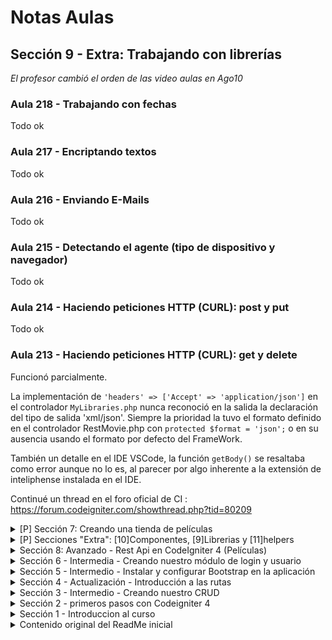 # Notas Aulas 


## Sección 9 - Extra: Trabajando con librerías
_El profesor cambió el orden de las video aulas en Ago10_
### Aula 218 - Trabajando con fechas
Todo ok
### Aula 217 - Encriptando textos
Todo ok
### Aula 216 - Enviando E-Mails
Todo ok
### Aula 215 - Detectando el agente (tipo de dispositivo y navegador)
Todo ok
### Aula 214 - Haciendo peticiones HTTP (CURL): post y put
Todo ok
### Aula 213 - Haciendo peticiones HTTP (CURL): get y delete
Funcionó parcialmente.

La implementación de `'headers' => ['Accept' => 'application/json']` en el controlador `MyLibraries.php` nunca reconoció en la salida la declaración del tipo de salida 'xml/json'. Siempre la prioridad la tuvo el formato definido en el controlador RestMovie.php con `protected $format = 'json';` o en su ausencia usando el formato por defecto del FrameWork.

También un detalle en el IDE VSCode,  la función `getBody()` se resaltaba como error aunque no lo es, al parecer por algo inherente a la extensión de inteliphense instalada en el IDE.

Continué un thread en el foro oficial de CI : https://forum.codeigniter.com/showthread.php?tid=80209

<details><summary>[P] Sección 7: Creando una tienda de películas</summary>

## Sección 7 - Creando una tienda de peliculas
_Pendiente,  el profesor cambió el orden de las video aulas en Ago10_
</details>

<details><summary>[P] Secciones "Extra": [10]Componentes, [9]Librerias y [11]helpers</summary>
<details><summary>[P] Sección 11 - Extra: Trabajando con helpers</summary>

## Sección 11 - Extra: Trabajando con helpers
_Pendiente,  el profesor cambió el orden de las video aulas en Ago10_
</details>
<details><summary>[Ok] Sección 10 - Extra: Avanzado - Mas componentes de CodeIgniter 4</summary>

## Sección 10 - Extra: Avanzado - Mas componentes de CodeIgniter 4
### Aula 151 - Métodos put, patch y delete
Aunque logré poner en práctica la teoria del PUT, esta aula me dejo medio perdido.
Sucede que el profesor hace referencias a un material y metodos que "supuestamente" fueron creados en aulas anteriores en donde se incluyó un controlador llamado `RestMovie.php`.
No logro ubicar por ningun lado ese material ni la video aula en la que se creó, da la impresión de que ese video fué "suprimido" de la playlist del curso. ¯\\_(ツ)_/¯
### Aula 150 - Metadata de la base de datos
Casi Todo Ok.

El método que muestran en el video para usar la función `getCompiledSelect();` genera error y no exibe ningun query.

La manera correcta de usar la función es cargando el metodo del Query Builder:
```php
<?php
//...
$db = \Config\Database::connect()
//...
$builder = $db->table('movies');
//...
$sql = $builder->getCompiledSelect();
echo $sql;
// Muestra en pantalla: SELECT * FROM movies
```
Referencia: https://codeigniter.com/user_guide/database/query_builder.html

### Aula 149 - Transacciones
Todo ok
### Aula 148 - Objeto request
Todo Ok
### Aula 147 - Traducir un formulario
Todo Ok
### Aula 146 - Detectar el idioma del cliente y traducir la app con los lenguajes soportados
Todo Ok
### Aula 145 - Generar Archivos de lenguaje
Todo Ok
### Aula 144 - Generar logs de sistema
Todo Ok
### Aula 143 - Introducción a las configuraciones personalizadas
Todo ok.

Aspectos interesantes de las configuraciones personalizadas.

Ejemplo: Archivo `\app\Config\Web.php` 

```php
// Archivo de configuración: \app\Config\Web.php
<?php

namespace Config;

use CodeIgniter\Config\BaseConfig;

class Web extends BaseConfig
{
    public $siteName = 'CRUDIgniter';
    public $siteDescription = 'Site de Cruds y mucho mas';
    public $siteEmail = 'contacto@ci4dc.test';
}
```

Para consumir las configuraciones personalizadas se pueden incluir para consumo dentro de la funcion de la forma `$config = new \Config\Web();`

```php
private function _loadDefaultView($title, $data, $view)
{
    $config = new \Config\Web();
    $dataHeader = [
        'title' => $title,
        'site' => $config->siteName
    ];
    
    echo view ("dashboard/templates/header", $dataHeader);
    echo view ("dashboard/category/$view", $data);
    echo view ("dashboard/templates/footer");

}
```

O de la forma global en el controlador para ser consumido en varias funciones de la forma `use \Config\Web;`
```php
<?php

//...

use \Config\Web;

//...

private function _loadDefaultView($title, $data, $view)
{
    $config = new Web();
    $dataHeader = [
        'title' => $title,
        'site' => $config->siteName
    ];
    
    echo view ("dashboard/templates/header", $dataHeader);
    echo view ("dashboard/movie/$view", $data);
    echo view ("dashboard/templates/footer");

}
```

También las cofiguraciones pueden ser "sobre escritas" segun el entorno (environment) que se defina en el archivo `.env` anteponiendo el nombre del archivo de configuración a la variable

Ejemplo, la variable `siteName` dentro del archivo de configuracion `\app\Config\Web.php`.
```php
web.siteName = "ByManchicolo (⌐■_■)"
```

### Aula 142 - Caché de los datos
Todo Ok
### Aula 141 - Caché de las páginas
Todo ok
### Aula 140 - Procesamiento de imágenes: Multiples operaciones
Todo ok
### Aula 139 - Procesamiento de imágenes: resizing
Todo ok
### Aula 138 - Procesamiento de imágenes: rotate
Todo ok
### Aula 137 - Procesamiento de imágenes: quality
Todo ok
### Aula 136 - Procesamiento de imágenes: crop
Todo ok
### Aula 135 - Procesamiento de imágenes: fit
Todo ok
</details>
<details><summary>[P] Sección 9 - Extra: Trabajando con librerías</summary>
~~> Aqui va <~~
</details>
</details>

<details><summary>Sección 8: Avanzado - Rest Api en CodeIgniter 4 (Películas)</summary>

## Sección 8: Avanzado - Rest Api en CodeIgniter 4 (Películas)
_El profesor cambió el orden de las video aulas en Ago10, tuve que dar un salto a la videoaula 198 de la sección 8 para no perder el hilo._

### Aula 211 - Respuesta personalizada para los métodos paginados
Todo ok
### Aula 210 - Recurso rest con filtros y paginado
Todo ok
### Aula 209 - Recurso rest paginado
Todo ok
### Aula 208 - Listado de categorías
Todo ok.

Atención a la prioridad (orden en la declaración) de las rutas para que no haya conflicto con las rutas genericas de `resources`.
### Aula 207 - Editar un producto
Todo ok

Atento a la manera como se hace el request de las variables para PATCH via PUT usando una variable como array de datos mediante la funcion `getRawInput()`.
```php
//...
$data = $request->getRawInput();
//...
```
### Aula 206 - Eliminar un producto
Todo ok
### Aula 205 - Mostrar un producto
Todo ok
### Aula 204 - Normalizar respuesta de la RestApi
Todo ok
### Aula 203 - Crear un producto: Validar categoría válida
Todo ok
### Aula 202 - Crear un producto: Mostrar los errores de formulario
Todo ok
### Aula 201 - Crear un producto: Definir esquema básico
Todo ok
### Aula 200 - Instalar PostMan para realizar peticiones a la Rest Api
Todo ok
### Aula 199 - Empezando con un controlador de tipo Rest
Todo ok
### Aula 198 - Introducción
Todo ok
</details>

<details><summary>Sección 6 - Intermedia - Creando nuestro módulo de login y usuario</summary>

## Sección 6 - Intermedia - Creando nuestro módulo de login y usuario
### Aula 134 - Código fuente
Todo ok
### Aula 133 - Que hemos aprendido
Todo ok
### Aula 132 - Parámetros obligatorios en los filtros
Todo ok
### Aula 131 - Introducción a los filtros: Proteger el módulo de dashboard
Todo ok
### Aula 130 - Opción de cerrar sesión desde el header/nav
Todo ok
### Aula 129 - Terminar de procesar la petición para el login
Todo ok
### Aula 128 - Guardar datos de login en sesión
Todo ok
### Aula 127 - Cerrar sesión
Todo ok
### Aula 126 - Presentación de la sesión
Todo Ok
### Aula 125 - Procesar el formulario de login
Todo Ok
### Aula 124 - Verificar si el password es correcto
Todo ok
### Aula 123 - CRUD de usuarios: crear un hash de la contraseña con un helper
Todo ok
### Aula 122 - CRUD de usuarios: proceso inicial
Aparentemente todo ok.
Sucede que en el desarrollo del curso manejé las primeras rutas presenter dentro del grupo `$routes->group('dashboard', static function ($routes)` , al colocar la ruta "user" por fuera del grupo generó un error, manejándola por dentro del grupo funcionó ok.

>Queda como práctica personal hacer un Branch en Github para:
>1. Sacar las rutas del grupo, y,
>2. Pasar los controladores a una carpeta "Dashboard".
>
>_Ver la respuesta del foro: https://forum.codeigniter.com/showthread.php?tid=82658_

### Aula 121 - Mover controlador de usuarios
Todo ok
Atención a este detalle: las rutas de tipo `resource||presenter` requieren que los controladores estén en la raiz, no funcionan si estan definidos dentro de subcarpetas.
### Aula 120 - Crear migración y modelo para el usuario
Todo ok
Ojo!: Cuando se crea el archivo de migración, los campos binarios `true/false` deben llevar el valor fuera de comillas o si no la construcción del campo omite la validación

Correcto:
```SQL
username' => [
                'type'       => 'VARCHAR',
                'constraint' => '20',
                'unique'     => true,
            ]
```
Errado:
```SQL
username' => [
                'type'       => 'VARCHAR',
                'constraint' => '20',
                'unique'     => 'true',
            ]
```

### Aula 119 - Crear vista para el login
Todo ok.
Particularmente en esta práctica, en el controlador user no se definió un metodo `INDEX` y consecuentemente, en el `loadDefaultView()` se llama a la vista *login* y no *index*.
Adicionalmente, como en la practica estamos usando Bootstrap 4, tomamos el codigo de ejemplo del `InternetArchive.org`
### Aula 118 - Crear ruta y controlador para el login
Todo ok
### Aula 117 - Introducción
Todo ok
</details>

<details><summary>Sección 5 - Intermedio - Instalar y configurar Bootstrap en la aplicación</summary>

## Sección 5 - Intermedio - Instalar y configurar Bootstrap en la aplicación
### Aula 116 - Código fuente
Todo ok
### Aula 115 - ¿Que hemos aprendido?
Todo ok
### Aula 114 - Detalles: Centrar paginación, título, ancho extra descripción
Todo Ok
### Aula 113 - Tarea: CRUD de categorías
Todo ok. No olvidar el uso de las "limitaciones" cuando se implementen rutas generales de tipo presenter o resources, de la forma `['except',['method_1','method_2']]` para exclusión, o, `['only',['method_1','method_2']]` para selección.
### Aula 112 - Incorporar tooltip en el listado
Todo ok
### Aula 111 - Instalar FontAwesome para nuestros icones
Todo ok
### Aula 110 - Vista de detalle: Carrusel de imágenes
Todo Ok
### Aula 109 - Vista de detalle: Cartas en Bootstrap
Todo ok
### Aula 108 - CRUD imágenes movies: Eliminar imágenes, dar funcionalidad al botón
Todo ok
Surgio un BUG en el desarrollo de la aplicacion en el cual unicamente se borraba la imagen con `id =1`.
Depurando, me di cuenta de que el link para eliminar la imagen estaba siendo creado con el id de la pelicula `movie_id` y no con el id de la imagen `image_id`.
### Aula 107 - CRUD imágenes movies: Eliminar imágenes, botón personalizado
Todo ok
### Aula 106 - CRUD imágenes movies: Columnas en bootstrap
Todo ok
### Aula 105 - CRUD imágenes movies: Definir la nueva ruta
Todo Ok
### Aula 104 - CRUD imágenes movies: get y validar errores al momento de proceso
Todo ok. Atención a las sigueintes observaciones:

1. Ojo con el uso del `getGet()`, por que son esos los nombres de los parametros reconocidos por la URL, en caso contrario generara una Excepción/Error.

2. Antes de cargar el archivo que esta en area privada usamos 5 validaciones
   1. Validámos que estén definidos el id y el archivo de la manera `URL/$1/$2`.
   2. Si el id y el archivo no están definidos de la manera `URL/$1/$2` verificamos con `getGet();`si estan parametrizados de la manera `URL?var_1=XX&&var_2=YY`.
   3. Verificamos que el archivo exista en la ruta construida con el `file_exists();`.
   4. En caso de que falte o que este errado alguno de los parametros, se arroja la excepción 404.
   5. En caso de que no exista el archivo, se arroja la excepción 404.

### Aula 103 - CRUD imágenes movies: Procesar y devolver desde el servidor
Todo ok
### Aula 102 - CRUD imágenes movies: Listar
Todo Ok. Especial atención al query usado en MovieImageModel para obtener los nombres de las imagenes por que nos generó problema al usar `first();` en vez de `findAll();` por no estar atento... ;-)
### Aula 101 - Personalizar los errores de formulario en CodeIgniter 4
Todo Ok
### Aula 100 - Bootstrap:Header o cabecera del App
Todo Ok
### Aula 99 - Bootstrap:Activar la clase de paginación
Todo Ok. Atención a la forma como se concatenó el contenido de la case en HTML para el correcto funcionamiento del link activo en la paginación.
### Aula 98 - Bootstrap:Links de paginación y creación de vista personalizada en CodeIgniter
Todo Ok
### Aula 97 - Bootstrap:Alert para los mensajes
Todo Ok
### Aula 96 - Bootstrap:Configurar el layout de la app
Todo Ok
### Aula 95 - Bootstrap:Configurar formulario
Todo Ok
### Aula 94 - Bootstrap:Configurar las tablas
Todo Ok
### Aula 93 - Opcional: Emplear Bootstrap 5
Todo Ok
### Aula 92 -Instalar la CDN de Bootstrap 4 y dependencias en CodeIgniter 4
Todo Ok
</details>

<details><summary>Sección 4 - Actualización - Introducción a las rutas</summary>

## Sección 4 - Introducción a las rutas
Todo ok

La sección 4 *Introducción a las rutas* fué trabajada en un ambiente separado que se encuentra en la aplicacion `ci4dcs4`
</details>
<details><summary>Sección 3 - Intermedio - Creando nuestro CRUD</summary>

## Sección 3 - Creando nuestro CRUD
### Aulas 76 y 77
Todo Ok
### Aula 75 - Validar datos de formulario mediante una clase aparte
Todo ok
### Aula 74 - Listado de categorías en actualizar película
Todo ok en la práctica.

Sin embargo, recuerdo que en aulas anteriores el profesor comentó que no entendía por que el uso del nombre de la tabla junto al id _ex:_ `category_id` en la tabla `categories` _(concepto básico de modelado de bases de datos)_, y en esta clase _(aunque existe el workaround)_ ocurre justamente lo que se quiere evitar con eso, que son los conflictos de nombres al realizar queries de SQL.

Para el caso, en la video aula el profesor tiene en dos tablas distintas `movies` y `categories` un campo con el mismo nombre `title`.

Así, al hacer una consulta join, habrá un conflicto de perdida de datos pués solo se almacenará uno de los dos campos title (esto por que de forma abstracta se crea una unica variable title y un dato sobre escribirá el otro), esto acontece pues el campo title que retornara será el de la última unión, ya que este query funciona de forma LIFO (Last In First Out).

Previendo este resultado, y siguiendo las buenas prácticas de programación y SQL, en mis tablas, estos campos desde el inicio de las aulas fueron llamados `movie_title` dentro de la tabla *movies* y `category_name` dentro de la tabla *categories*.

### Aula 73 - Listado de categorías en actualizar película
Todo Ok

En esta aula enseñan algo bien particular de PHP _(no de codeigniter)_, que es la forma como se usan los condicionales abreviados `(PHP Ternary Operator AKA PHP Shorthand If / Else)`
```php
$result = condition ? value1 : value2;
```
En esa forma de uso del condicional, PHP evalua la condición. Si es verdadero, retorna `value1`; en caso contrario, retorna `value2`, y ese valor es asignado/retornado a la variable `$result`.

De esa forma, en el ejercicio de la clase, la instrucción
```php
<?= $movie->category_id !== $c->category_id ?: " selected" ?>
```
es equivalente a esta otra pero de forma abreviada
```php
<?= $movie->category_id == $c->category_id ? " selected" : "" ?>
```
o en su forma extendida
```php
if($movie->category_id == $c->category_id)
{
 echo "selected";
}
else
{
 echo "";
}
```
### Aula 72 - Crear listado de categorías
Todo Ok
### Aula 71 - Crear seeder para las categorías
Todo Ok
### Aula 70 - Modificar migración de movie para las categorías: rollback y refresh
Todo Ok
### Aula 69 - Verificar id Nulo
Todo ok
### Aula 68 - Crear carpeta para guardar imágenes
Todo ok
### Aula 67 - Personalizar formulario de creación/edición
Todo ok.
Desde las vistas de `edit.php` y `new.php` enviamos un parametro a la vista del `archivo _form.php` que determina si se esta creando o actualizando el registro y de esta forma imprime o no algunos campos.
### Aula 66 - Redirección a actualizar en vista de creación
Todo ok.
**Observaciones importantes**

1. El metodo `save` no sirve cuando se requiere obtener el ID del objeto creado, es necesario cambiarlo por `insert`.

2. Al concatenar valores en las URL hubo que usar comillas `"`
```php
return redirect()->to("dashboard/movie/edit/$id")
```
eso por que usando apostrofes `'` y concatenando con `.` generó conflictos `¯\_(ツ)_/¯`
```php
return redirect()->to('dashboard/movie/edit/'.$id)
```
### Aula 65 - Cargar imágenes y registrar en la base de datos
Todo OK
### Aula 64 - Crear tabla (migración) para guardar imágenes
Todo Ok
### Aula 63 - Validaciones adicionales al momento de cargar la imagen
El metodo sugerido funciona para validar el tipo de archivo, sin embargo no es posible ver los mensajes "ECHO" que sugiere el profesor sin anular los retornos de la funcion de update/create, y para hacerlo por session tendriamos que modificar mucho el codigo de ejemplo entregado en el aula.
Para no afectar el contenido a seguir, la validacion se hizo cargando los archivos en ambos casos pero agregando el sufijo `Errado-` al inicio del nombre del archivo.

```php
if ($imagefile->isValid() && ! $imagefile->hasMoved())
{
    $validated = $this->validate([
        'image' => [
            'uploaded[image]',
            'mime_in[image,image/jpg,image/jpeg,image/gif,image/png]',
            'max_size[image,4096]',
        ],
    ]);

    if ($validated) {
        $newName = $imagefile->getRandomName();
        $imagefile->move(WRITEPATH . 'uploads', $newName);
    }else{
        $newName = 'Errado-'.$imagefile->getRandomName();
        $imagefile->move(WRITEPATH . 'uploads', $newName);
    }
    
}
```
### Aula 62 - Cargar imágenes o archivos
Todo ok. Para los formularios que cargan archivos, no olvidar incluir el atributo `enctype="multipart/form-data"` en la tag del form.
### Aula 61 - Botón para crear
En aulas anteriores yo habia creado un link en el header para la página de creacion, en esta aula se usa un metodo diferente para hacer lo mismo.

El código que yo habia creado para imprimir el link en el header, llamaba a una ruta de esta forma:
```php
<a href="<?= route_to('nuevaPelicula','') ?>">Nueva Peli</a>
```

Pero, en esta video aula se llamó a la funcion de crear de forma directa, es decir sin usar las rutas de CodeIgniter. Eso se hizo usando el código:
```php
<a href="movie/new">Crear</a>
```

### Aula 60 - Crear partials para los mensajes de sesión y errores de formulario
En general todo ok, pero con el detalle que los mensajes de session al **Editar** están generando doble salida en el header
### Aula 59 - Definir un formulario base para la creación y actualización
_**De la video aula**_

Todo ok

_**Por mi lado**_

Tuve la necesidad de remover el **index.php** de las URLS.

Para suprimir la cadena `index.php` de la URL en los redirects, en el archivo `app/Config/App.php` cambié la configuracion de la pagina de index asi:

De:
```PHP
public $indexPage = 'index.php';
```
Para:
```PHP
public $indexPage = '';
```
Y agregué un archivo .htaccess en la carpeta Raiz con los Rewrites
```
RewriteEngine On
RewriteCond %{REQUEST_FILENAME} !-f
RewriteCond %{REQUEST_FILENAME} !-d
RewriteRule ^(.*)$ index.php/$1 [L]
```
Tal cual indica la documentación oficial en: 
http://www.codeigniter.com/user_guide/general/urls.html#apache-web-server


### Aula 58 - Actualizar: valores por defecto y anterior en el formulario
Todo ok
### Aula 57 - Actualizar: Crear funciones y vistas asociadas
De **CI v4.0-RC3** para  **CI v4.2.1**, cambió la estructura de la ruta del método GET para actualizar datos.

En **CI v4.0-RC3** la estructura tenia el **keyvalue en el medio de la URL**
```SHELL
 GET    | dashboard/movie/(.*)/edit   | \App\Controllers\Movie::edit/$1                      |

```
En **CI v4.2.1** la estructura la estructura tiene el **keyvalue en el final de la URL**
```SHELL
 GET    | dashboard/movie/edit/(.*)   | \App\Controllers\Movie::edit/$1                      |
```

### Aula 56 - Eliminar registros
En la video aula usan **CI v4.0-RC3** , en la practica estoy usando **CI v4.2.1**.
Al darle clic al botón del formulario genera un error que dice
> 404 - File Not Found
>Can't find a route for 'get: dashboard/movie/delete'.

Después de mucho indagar e intentar entender a que se referia el profesor con el uso de rutas presenter encontré esta referencia:

https://codeigniter.com/user_guide/incoming/restful.html#presenter-routes

Y, el profesor comentó lo siguiente:
>define tus rutas como presenter y no como recurso, si, en el video uso es la ruta de tipo recurso, grabe el curso al poco tiempo que salió C4 en cuyo momento era un desastre el manejo de las rutas, ya estoy trabajando en el curso para ir haciendo correcciones

Conclusión, para corregir los errores de las aulas 49 y 56 lo que hay que hacer es, dentro del grupo de rutas dashboard  cambiar
 ```PHP
 $routes->resource('movie');
 ```
 por
 ```PHP
 $routes->presenter('movie');
 ```

### Aula 55 - Formularios: Redirección y mensajes por sesión
Todo ok. Prestar especial atencion en el uso de variables de sesion!
### Aula 54 - Formularios: Campos permitidos para guardar o actualizar
En el modelo los campos deben ser identicos a como estan nombrados en la base de datos, en el controlador las variables que guarden los valores obtenidos por el GET tambien deben coincidir con el nombre de lços campos definidos en la base de datos.
### Aula 52. mostrar errores en la vista
Todo Ok, bueno tener en cuenta que la regla required se vuelve "implicita" cuando se le define un tamaño "minimo" al campo.
### Aula 51. Validar los datos
Todo Ok
### Aula 50. Recibir los datos
Todo Ok
### Aula 49. Definir el formulario para crear peliculas
En la video aula usan **CI v4.0-RC3** , en la practica estoy usando **CI v4.2.1**.
Al darle clic al boton del formulario genera un error que dice
> 404 - File Not Found
>Can't find a route for 'get: dashboard/movie/create'.

En el chat de la video aula en Discord dieron dos alternativas que no funcionaron.

1ra alternativa
```PHP
<?php namespace App\Controllers;

use App\Models\MovieModel;
use App\Controllers\BaseController;
use CodeIgniter\RESTful\ResourceController;

class Movie extends ResourceController {
```

2da alternativa 
```PHP
$routes->group('dashboard', static function ($routes) {
   $routes->get('movie', 'Movie::index');
   $routes->get('movie/new', 'Movie::new');
   $routes->post('movie/create', 'Movie::create'); 
});
```
#### Solución
Una tercera alternativa fué crear la ruta perdida dentro del grupo dashboard despues del resource.
```PHP
$routes->group('dashboard', static function ($routes) {
    $routes->resource('movie');
    $routes->post('movie/create', 'Movie::create');
});
```
Lo que deja la duda siguiente.
¿Por que no funciona *create* si está definido de manera implícita al definir la ruta como resource.?

Al consultar por consola dice que esta declarada.
```SHELL
+--------+---------------------------+------------------------------------------------------+----------------+---------------+
| Method | Route                     | Handler                                              | Before Filters | After Filters |
+--------+---------------------------+------------------------------------------------------+----------------+---------------+
| GET    | /                         | \App\Controllers\Home::index                         |                | toolbar       |
| GET    | contacto/(.*)             | \App\Controllers\Home::contacto/$1                   |                | toolbar       |
| GET    | category                  | \App\Controllers\dashboard\CategoryController::index |                | toolbar       |
| GET    | dashboard/movie           | \App\Controllers\Movie::index                        |                | toolbar       |
| GET    | dashboard/movie/new       | \App\Controllers\Movie::new                          |                | toolbar       |
| GET    | dashboard/movie/(.*)/edit | \App\Controllers\Movie::edit/$1                      |                | toolbar       |
| GET    | dashboard/movie/(.*)      | \App\Controllers\Movie::show/$1                      |                | toolbar       |
| POST   | dashboard/movie           | \App\Controllers\Movie::create                       |                | toolbar       |
| PATCH  | dashboard/movie/(.*)      | \App\Controllers\Movie::update/$1                    |                | toolbar       |
| PUT    | dashboard/movie/(.*)      | \App\Controllers\Movie::update/$1                    |                | toolbar       |
| DELETE | dashboard/movie/(.*)      | \App\Controllers\Movie::delete/$1                    |                | toolbar       |
| CLI    | ci(.*)                    | \CodeIgniter\CLI\CommandRunner::index/$1             |                |               |
+--------+---------------------------+------------------------------------------------------+----------------+---------------+
```

### Aula 48. Crear nuestra función y estructura genérica para el controlador de películas
Todo ok
### Aula 47 - Rutas: Rutas de tipo recurso para el controlador Movie
Todo Ok
### Aula 46 - Rutas: Agrupar rutas
Todo Ok
### Aula 45 - paginar registros
Todo Ok
### Aula 44 - Más características del findAll()
Todo Ok
### Aula 43 - Crear la vista del listado de peliculas
Todo Ok
### Aula 42 - Intro a la sección 3
Todo Ok
</details>

<details><summary>Sección 2 - primeros pasos con Codeigniter 4</summary>

## Sección 2 - primeros pasos con Codeigniter 4
### Aula 38 - El archivo .env en codeigniter 4
Todo Ok
### Aula 37 - Modelo: Crear modelo para las categorias
Todo Ok
### Aula 36 - Modelo: Crear modelo para conectar a la base de datos
Todo Ok, Especial atención al uso de la extensión PHP NameResolver en VS Code para importar las clases.
### Aula 35 - Seeder: Generar muchos registros de prueba
Todo Ok 
### Aula 34 - Seeder: Truncar la tabla desde los seeder
Todo Ok
### Aula 33 - Seeder: Generar datos de prueba
En la video aula el archivo de clase MovieSeeder es creado manualmente, sin embargo en mi practica lo generé usando el comando spark 'make:seeder MovieSeeder', no hubo problema.
### Aula 32 - Migraciones: Revertir cambios / Rollback
Todo Ok
### Aula 31 - Migraciones: Crear la tabla categories
Todo Ok
### Aula 30 - Migraciones: Crear la tabla movies
Todo Ok
### Aula 29 - Presentación de la línea de comandos de CodeIgniter
En las aulas anteriores la ruta de navegación de "category" habia sido definida en el controlador como
```PHP
[$routes->get( **'/dashboard/category'** , 'dashboard\CategoryController::index');]
```
para dejarla dentro del dashboard.

Sin embargo, en el transcurso de la video aula 29 aparece como:
```PHP
[$routes->get(**'/category'**, 'dashboard\CategoryController::index');]
```
### Aula 28 - Crear la conexión a la base de datos
Todo Ok
### Aula 27 - Presentación de las migraciones para planificación de la Base de datos
Todo Ok
### Aula 26 - Bug en las rutas
[No hay bugs de este tipo en la version 4.2.1 de codeigniter], en la clase dice que habia un Bug al usar NamedRoutes para ubicar controladores con argumento (parametros) 4.0(RC) con la que se hiso el video. Sin embargo, al replicar el ejercicio todo esta ok en la versión 4.2.1.
### Aula 25 - Rutas: Rutas con nombre
Todo Ok
### Aula 24 - Rutas: Navegación entre páginas
Todo Ok
### Aula 23 - Rutas: Pasar datos a func. de controlad.
Todo Ok
### Aula 22 - Paso de datos controladores/vista
Todo Ok
### Aula 21 - Trabajar con multiples vistas
Todo Ok
### Aula 20 - Segundo controlador en carpeta aparte
Todo Ok
### Aula 19 - Segunda ruta, método en el controlador
Todo Ok
### Aula 18 - Primer controlador y ruta asociada
Todo Ok
### Aulas 9 a 17 - Teoria y presentacion del framework  parte II.
Conceptos básicos Ok
</details>

<details><summary>Sección 1 - Introduccion al curso</summary>

## Sección 1 - Introduccion al curso
### Aulas 1 a 8 - Teoria y presentacion del framework parte I.
Conceptos básicos Ok 
</details>

<details><summary>Contenido original del ReadMe inicial</summary>

# CodeIgniter 4 Application Starter

## What is CodeIgniter?

CodeIgniter is a PHP full-stack web framework that is light, fast, flexible and secure.
More information can be found at the [official site](http://codeigniter.com).

This repository holds a composer-installable app starter.
It has been built from the
[development repository](https://github.com/codeigniter4/CodeIgniter4).

More information about the plans for version 4 can be found in [the announcement](http://forum.codeigniter.com/thread-62615.html) on the forums.

The user guide corresponding to this version of the framework can be found
[here](https://codeigniter4.github.io/userguide/).

## Installation & updates

`composer create-project codeigniter4/appstarter` then `composer update` whenever
there is a new release of the framework.

When updating, check the release notes to see if there are any changes you might need to apply
to your `app` folder. The affected files can be copied or merged from
`vendor/codeigniter4/framework/app`.

## Setup

Copy `env` to `.env` and tailor for your app, specifically the baseURL
and any database settings.

## Important Change with index.php

`index.php` is no longer in the root of the project! It has been moved inside the *public* folder,
for better security and separation of components.

This means that you should configure your web server to "point" to your project's *public* folder, and
not to the project root. A better practice would be to configure a virtual host to point there. A poor practice would be to point your web server to the project root and expect to enter *public/...*, as the rest of your logic and the
framework are exposed.

**Please** read the user guide for a better explanation of how CI4 works!

## Repository Management

We use GitHub issues, in our main repository, to track **BUGS** and to track approved **DEVELOPMENT** work packages.
We use our [forum](http://forum.codeigniter.com) to provide SUPPORT and to discuss
FEATURE REQUESTS.

This repository is a "distribution" one, built by our release preparation script.
Problems with it can be raised on our forum, or as issues in the main repository.

## Server Requirements

PHP version 7.4 or higher is required, with the following extensions installed:

- [intl](http://php.net/manual/en/intl.requirements.php)
- [libcurl](http://php.net/manual/en/curl.requirements.php) if you plan to use the HTTP\CURLRequest library

Additionally, make sure that the following extensions are enabled in your PHP:

- json (enabled by default - don't turn it off)
- [mbstring](http://php.net/manual/en/mbstring.installation.php)
- [mysqlnd](http://php.net/manual/en/mysqlnd.install.php)
- xml (enabled by default - don't turn it off)
</details>